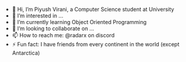 - 👋 Hi, I’m Piyush Virani, a Computer Science student at University
- 👀 I’m interested in ...
- 🌱 I’m currently learning Object Oriented Programming
- 💞️ I’m looking to collaborate on ...
- 📫 How to reach me: @radarx on discord
- ⚡ Fun fact: I have friends from every continent in the world (except Antarctica)

<!---
PiyushVirani/PiyushVirani is a ✨ special ✨ repository because its `README.md` (this file) appears on your GitHub profile.
You can click the Preview link to take a look at your changes.
--->
